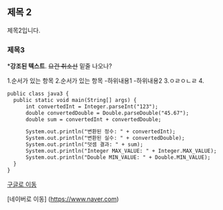 ## 제목 2
제목2입니다.

### 제목3

***강조된 텍스트**.
~~요건 취소선~~
밑줄 나오나?

1.순서가 있는 항목
2.순서가 있는 항목
  -하위내용1
  -하위내용2
  3.ㅇㄹㅇㄴㄹ
  4.

  ```test1.html
  public class java3 {
    public static void main(String[] args) {
        int convertedInt = Integer.parseInt("123");
        double convertedDouble = Double.parseDouble("45.67");
        double sum = convertedInt + convertedDouble;

        System.out.println("변환된 정수: " + convertedInt);
        System.out.println("변환된 실수: " + convertedDouble);
        System.out.println("덧셈 결과: " + sum);
        System.out.println("Integer MAX_VALUE: " + Integer.MAX_VALUE);
        System.out.println("Double MIN_VALUE: " + Double.MIN_VALUE);
    }
}

```
[구글로 이동](https://www.gogle.com)

[네이버로 이동] (https://www.naver.com)






